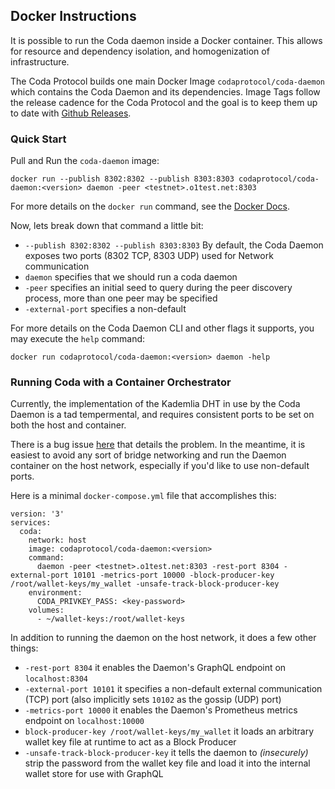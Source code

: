 ## Docker Instructions

It is possible to run the Coda daemon inside a Docker container. This allows for resource and dependency isolation, and homogenization of infrastructure. 

The Coda Protocol builds one main Docker Image `codaprotocol/coda-daemon` which contains the Coda Daemon and its dependencies. Image Tags follow the release cadence for the Coda Protocol and the goal is to keep them up to date with [Github Releases](https://github.com/CodaProtocol/coda/releases). 

### Quick Start 

Pull and Run the `coda-daemon` image: 

```
docker run --publish 8302:8302 --publish 8303:8303 codaprotocol/coda-daemon:<version> daemon -peer <testnet>.o1test.net:8303
```

For more details on the `docker run` command, see the [Docker Docs](https://docs.docker.com/engine/reference/run/).

Now, lets break down that command a little bit: 
- `--publish 8302:8302 --publish 8303:8303` By default, the Coda Daemon exposes two ports (8302 TCP, 8303 UDP) used for Network communication
- `daemon` specifies that we should run a coda daemon
- `-peer` specifies an initial seed to query during the peer discovery process, more than one peer may be specified
- `-external-port` specifies a non-default

For more details on the Coda Daemon CLI and other flags it supports, you may execute the `help` command: 

```
docker run codaprotocol/coda-daemon:<version> daemon -help
```

### Running Coda with a Container Orchestrator

Currently, the implementation of the Kademlia DHT in use by the Coda Daemon is a tad tempermental, and requires consistent ports to be set on both the host and container.

There is a bug issue [here](https://github.com/CodaProtocol/coda/issues/2947) that details the problem. In the meantime, it is easiest to avoid any sort of bridge networking and run the Daemon container on the host network, especially if you'd like to use non-default ports. 

Here is a minimal `docker-compose.yml` file that accomplishes this: 

```
version: '3'
services:
  coda:
    network: host
    image: codaprotocol/coda-daemon:<version>
    command: 
      daemon -peer <testnet>.o1test.net:8303 -rest-port 8304 -external-port 10101 -metrics-port 10000 -block-producer-key /root/wallet-keys/my_wallet -unsafe-track-block-producer-key
    environment: 
      CODA_PRIVKEY_PASS: <key-password>
    volumes:
      - ~/wallet-keys:/root/wallet-keys
```

In addition to running the daemon on the host network, it does a few other things: 
- `-rest-port 8304` it enables the Daemon's GraphQL endpoint on `localhost:8304`
- `-external-port 10101` it specifies a non-default external communication (TCP) port (also implicitly sets `10102` as the gossip (UDP) port)
- `-metrics-port 10000` it enables the Daemon's Prometheus metrics endpoint on `localhost:10000`
- `block-producer-key /root/wallet-keys/my_wallet` it loads an arbitrary wallet key file at runtime to act as a Block Producer
- `-unsafe-track-block-producer-key` it tells the daemon to *(insecurely)* strip the password from the wallet key file and load it into the internal wallet store for use with GraphQL 

